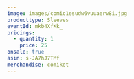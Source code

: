 ```yaml
---
image: images/comic1esudw6vuuaerw8i.jpg
producttype: Sleeves
eventId: mkb4XfKk_
pricings:
  - quantity: 1
    price: 25
onsale: true
asin: s-JA7hJ7TMf
merchandise: comiket
---
```

